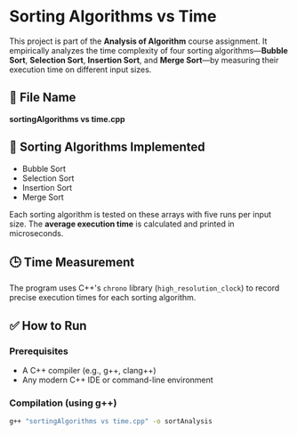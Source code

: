 # Sorting Algorithms vs Time

This project is part of the **Analysis of Algorithm** course assignment. It empirically analyzes the time complexity of four sorting algorithms—**Bubble Sort**, **Selection Sort**, **Insertion Sort**, and **Merge Sort**—by measuring their execution time on different input sizes.

## 📄 File Name
**sortingAlgorithms vs time.cpp**

## 🧪 Sorting Algorithms Implemented
- Bubble Sort
- Selection Sort
- Insertion Sort
- Merge Sort

Each sorting algorithm is tested on these arrays with five runs per input size. The **average execution time** is calculated and printed in microseconds.

## 🕒 Time Measurement
The program uses C++'s `chrono` library (`high_resolution_clock`) to record precise execution times for each sorting algorithm.

## ✅ How to Run

### Prerequisites
- A C++ compiler (e.g., g++, clang++)
- Any modern C++ IDE or command-line environment

### Compilation (using g++)
```bash
g++ "sortingAlgorithms vs time.cpp" -o sortAnalysis
